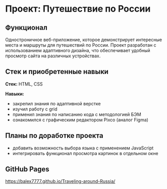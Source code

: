 # Проект: Путешествие по России

## Функционал
Одностроничное веб-приложение, которое демонстрирует интересные места и маршруты для путешествий по России. Проект разработан с использованием адаптивного дизайна, что обеспечивает удобный просмотр сайта на различных устройствах.
## Cтек и приобретенные навыки
__Стек:__ HTML, CSS

__Навыки:__
- закрепил знания по адаптивной верстке
- изучил работу с grid
- применил знания по написанию кода с методологией БЭМ
- ознакомился с графическим редактором Pixco (аналог Figma)

## Планы по доработке проекта
- добавить возможность выбора языка с применением JavaScript
- интегрировать функционал просмотра картинок в отдельном окне

## GitHub Pages

https://balex7777.github.io/Traveling-around-Russia/

